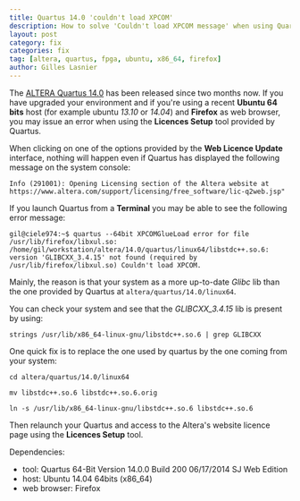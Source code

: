 ```yaml
---
title: Quartus 14.0 'couldn't load XPCOM'
description: How to solve 'Couldn't load XPCOM message' when using Quartus 14.0 licences setup tool on Ubuntu x86_64.
layout: post
category: fix
categories: fix
tag: [altera, quartus, fpga, ubuntu, x86_64, firefox]
author: Gilles Lasnier
---
```


The [ALTERA Quartus 14.0](http://www.altera.com/products/software/sfw-index.jsp) has been released since two months now. If you have upgraded your environment and if you're using a recent **Ubuntu 64 bits** host (for example ubuntu *13.10* or *14.04*) and **Firefox** as web browser, you may issue an error when using the **Licences Setup** tool provided by Quartus.

When clicking on one of the options provided by the **Web Licence Update** interface, nothing will happen even if Quartus has displayed the following message on the system console: 

`Info (291001): Opening Licensing section of the Altera website at https://www.altera.com/support/licensing/free_software/lic-q2web.jsp"`

If you launch Quartus from a **Terminal** you may be able to see the following error message:

`gil@ciele974:~$ quartus --64bit
XPCOMGlueLoad error for file /usr/lib/firefox/libxul.so:
/home/gil/workstation/altera/14.0/quartus/linux64/libstdc++.so.6: version 'GLIBCXX_3.4.15' not found (required by /usr/lib/firefox/libxul.so)
Couldn't load XPCOM.`

Mainly, the reason is that your system as a more up-to-date *Glibc* lib than the one provided by Quartus at `altera/quartus/14.0/linux64`.

You can check your system and see that the *GLIBCXX_3.4.15* lib is present by using: 

`strings /usr/lib/x86_64-linux-gnu/libstdc++.so.6 | grep GLIBCXX`

One quick fix is to replace the one used by quartus by the one coming from your system:

`cd altera/quartus/14.0/linux64`

`mv libstdc++.so.6 libstdc++.so.6.orig`

`ln -s /usr/lib/x86_64-linux-gnu/libstdc++.so.6 libstdc++.so.6`

Then relaunch your Quartus and access to the Altera's website licence page using the **Licences Setup** tool.


Dependencies:

* tool: Quartus 64-Bit Version 14.0.0 Build 200 06/17/2014 SJ Web Edition
* host: Ubuntu 14.04 64bits (x86_64)
* web browser: Firefox
